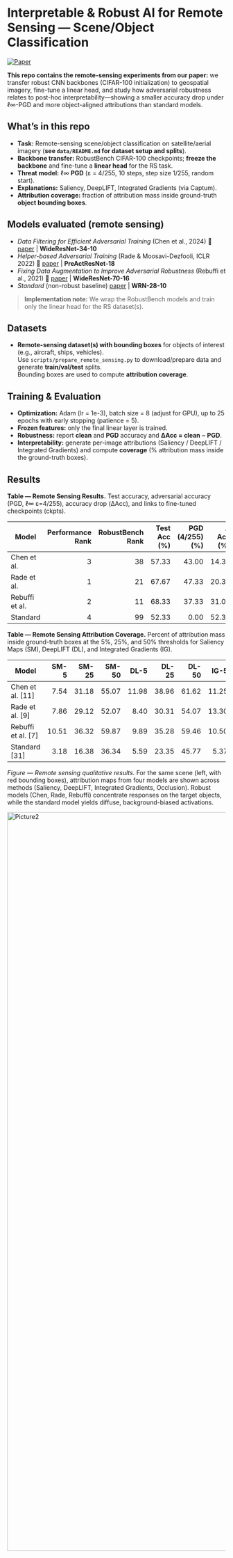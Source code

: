 # Interpretable & Robust AI for Remote Sensing — Scene/Object Classification

[![Paper](https://img.shields.io/badge/Paper-PDF-blue.svg)](https://drive.google.com/file/d/12FdN3W_TRrUtb1t0qB0qAq7nW5wP9mhD/view?usp=sharing)

**This repo contains the remote-sensing experiments from our paper:** we transfer robust CNN backbones (CIFAR-100 initialization) to geospatial imagery, fine-tune a linear head, and study how adversarial robustness relates to post-hoc interpretability—showing a smaller accuracy drop under ℓ∞-PGD and more object-aligned attributions than standard models.

## What’s in this repo
- **Task:** Remote-sensing scene/object classification on satellite/aerial imagery (**see `data/README.md` for dataset setup and splits**).
- **Backbone transfer:** RobustBench CIFAR-100 checkpoints; **freeze the backbone** and fine-tune a **linear head** for the RS task.
- **Threat model:** ℓ∞ **PGD** (ε = 4/255, 10 steps, step size 1/255, random start).
- **Explanations:** Saliency, DeepLIFT, Integrated Gradients (via Captum).
- **Attribution coverage:** fraction of attribution mass inside ground-truth **object bounding boxes**.

## Models evaluated (remote sensing)
- *Data Filtering for Efficient Adversarial Training* (Chen et al., 2024) 📄 [paper](https://www.sciencedirect.com/science/article/pii/S0031320324001456) | **WideResNet-34-10**
- *Helper-based Adversarial Training* (Rade & Moosavi-Dezfooli, ICLR 2022) 📄 [paper](https://openreview.net/forum?id=Azh9QBQ4tR7) | **PreActResNet-18**
- *Fixing Data Augmentation to Improve Adversarial Robustness* (Rebuffi et al., 2021) 📄 [paper](https://arxiv.org/abs/2103.01946) | **WideResNet-70-16**
- *Standard* (non-robust baseline) [paper](https://arxiv.org/abs/2010.09670) | **WRN-28-10**

> **Implementation note:** We wrap the RobustBench models and train only the linear head for the RS dataset(s).

## Datasets
- **Remote-sensing dataset(s) with bounding boxes** for objects of interest (e.g., aircraft, ships, vehicles).  
  Use `scripts/prepare_remote_sensing.py` to download/prepare data and generate **train/val/test** splits.  
  Bounding boxes are used to compute **attribution coverage**.

## Training & Evaluation
- **Optimization:** Adam (lr = 1e-3), batch size = 8 (adjust for GPU), up to 25 epochs with early stopping (patience = 5).
- **Frozen features:** only the final linear layer is trained.
- **Robustness:** report **clean** and **PGD** accuracy and **ΔAcc = clean − PGD**.
- **Interpretability:** generate per-image attributions (Saliency / DeepLIFT / Integrated Gradients) and compute **coverage** (% attribution mass inside the ground-truth boxes).

## Results
**Table — Remote Sensing Results.** Test accuracy, adversarial accuracy (PGD, ℓ∞ ε=4/255), accuracy drop (ΔAcc), and links to fine-tuned checkpoints (ckpts).

| Model | Performance Rank | RobustBench Rank | Test Acc (%) | PGD (4/255) (%) | Δ Acc (%) | Fine-tuned Checkpoint (ckpt) |
|---|---:|---:|---:|---:|---:|:--:|
| Chen et al.   | 3 | 38 | 57.33 | 43.00 | 14.33 | [ckpt](https://huggingface.co/MohammadFazli/xAI-remote-sensing-dior-model/blob/main/best_data_filtering_wrn_34_20.pth) |
| Rade et al.    | 1 | 21 | 67.67 | 47.33 | 20.34 | [ckpt](https://huggingface.co/HosseinRanjbar/remote_sensing/blob/main/best_helper_remote_sensing.pth) |
| Rebuffi et al. | 2 | 11 | 68.33 | 37.33 | 31.00 | [ckpt](https://huggingface.co/MohammadFazli/xAI-remote-sensing-dior-model/blob/main/best_fixing-wrn_70_16.pth) |
| Standard      | 4 | 99 | 52.33 | 0.00  | 52.33 | [ckpt](https://huggingface.co/MohammadFazli/xAI-remote-sensing-dior-model/blob/main/standard_remote_sensing.pth) |

**Table — Remote Sensing Attribution Coverage.** Percent of attribution mass inside ground-truth boxes at the 5%, 25%, and 50% thresholds for Saliency Maps (SM), DeepLIFT (DL), and Integrated Gradients (IG).

| Model | SM-5 | SM-25 | SM-50 | DL-5 | DL-25 | DL-50 | IG-5 | IG-25 | IG-50 |
|---|---:|---:|---:|---:|---:|---:|---:|---:|---:|
| Chen et al. [11]   | 7.54 | 31.18 | 55.07 | 11.98 | 38.96 | 61.62 | 11.25 | 39.51 | 62.99 |
| Rade et al. [9]    | 7.86 | 29.12 | 52.07 | 8.40  | 30.31 | 54.07 | 13.30 | 35.86 | 57.80 |
| Rebuffi et al. [7] | 10.51 | 36.32 | 59.87 | 9.89  | 35.28 | 59.46 | 10.50 | 35.50 | 59.50 |
| Standard [31]      | 3.18 | 16.38 | 36.34 | 5.59  | 23.35 | 45.77 | 5.37  | 23.80 | 47.29 |

*Figure — Remote sensing qualitative results.* For the same scene (left, with red bounding boxes), attribution maps from four models are shown across methods (Saliency, DeepLIFT, Integrated Gradients, Occlusion). Robust models (Chen, Rade, Rebuffi) concentrate responses on the target objects, while the standard model yields diffuse, background-biased activations.

<img width="2659" height="1699" alt="Picture2" src="https://github.com/user-attachments/assets/dcd1d2ac-b7d9-40b9-803b-e45406651761" />




